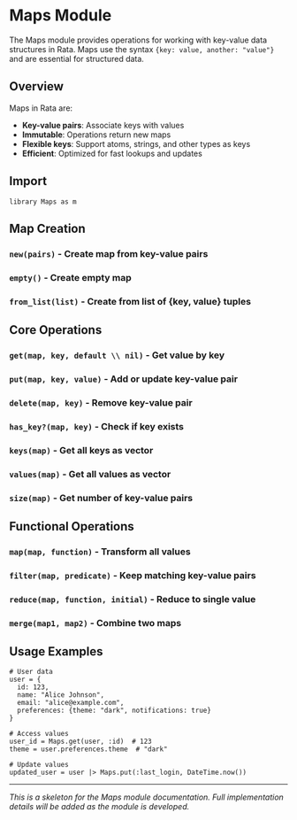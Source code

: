 # Maps Module

The Maps module provides operations for working with key-value data structures in Rata. Maps use the syntax `{key: value, another: "value"}` and are essential for structured data.

## Overview

Maps in Rata are:
- **Key-value pairs**: Associate keys with values
- **Immutable**: Operations return new maps
- **Flexible keys**: Support atoms, strings, and other types as keys
- **Efficient**: Optimized for fast lookups and updates

## Import

```rata
library Maps as m
```

## Map Creation

### `new(pairs)` - Create map from key-value pairs
### `empty()` - Create empty map
### `from_list(list)` - Create from list of {key, value} tuples

## Core Operations

### `get(map, key, default \\ nil)` - Get value by key
### `put(map, key, value)` - Add or update key-value pair
### `delete(map, key)` - Remove key-value pair
### `has_key?(map, key)` - Check if key exists
### `keys(map)` - Get all keys as vector
### `values(map)` - Get all values as vector
### `size(map)` - Get number of key-value pairs

## Functional Operations

### `map(map, function)` - Transform all values
### `filter(map, predicate)` - Keep matching key-value pairs
### `reduce(map, function, initial)` - Reduce to single value
### `merge(map1, map2)` - Combine two maps

## Usage Examples

```rata
# User data
user = {
  id: 123,
  name: "Alice Johnson",
  email: "alice@example.com", 
  preferences: {theme: "dark", notifications: true}
}

# Access values
user_id = Maps.get(user, :id)  # 123
theme = user.preferences.theme  # "dark"

# Update values
updated_user = user |> Maps.put(:last_login, DateTime.now())
```

---

*This is a skeleton for the Maps module documentation. Full implementation details will be added as the module is developed.*